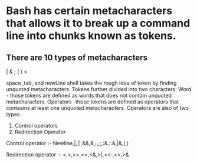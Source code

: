 # Bash has certain metacharacters that allows it to break up a command line into chunks known as tokens.

## There are 10 types of metacharacters 
 |
 &
 ;
 (
 )
 <
 >
space ,tab, and newLine
shell takes the rough idea of token by finding unquoted metacharacters.
Tokens further divided into two characters:
Word - those tokens are defined as words that does not contain unquoted metacharacters.
Operators -those tokens are defined as operators that contaains at least one unquoted metacharacters.
Operators are also of two types 
1) Control operators
2) Redirection Operator
   
  Control operator :- Newline,|,||,&&,&,;,;;,:&,::&,|&,(,)
   
  Redirection operator :- <,>,>>,<<,<&,>|,<<-,<>,>&
